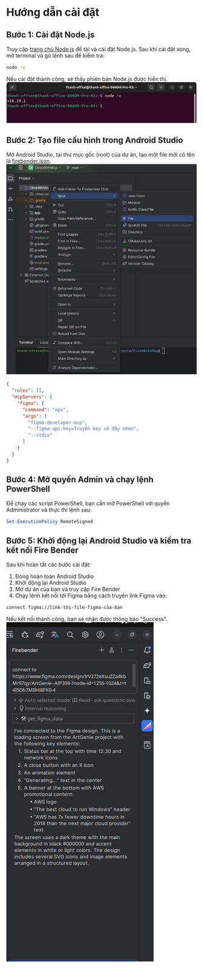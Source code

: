 # Hướng dẫn cài đặt

## Bước 1: Cài đặt Node.js

Truy cập [trang chủ Node.js](https://nodejs.org/en/download) để tải và cài đặt Node.js.
Sau khi cài đặt xong, mở terminal và gõ lệnh sau để kiểm tra:

```bash
node -v
```

Nếu cài đặt thành công, sẽ thấy phiên bản Node.js được hiển thị.
![image1.png](./image1.png)

## Bước 2: Tạo file cấu hình trong Android Studio

Mở Android Studio, tại thư mục gốc (root) của dự án, tạo một file mới có tên
là [firebender.json](./firebender.json).
![image2.png](./image2.png)


```json
{
  "rules": [],
  "mcpServers": {
    "figma": {
      "command": "npx",
      "args": [
        "figma-developer-mcp",
        "--figma-api-key=Truyền key vô đây nhen",
        "--stdio"
      ]
    }
  }
}
```

## Bước 4: Mở quyền Admin và chạy lệnh PowerShell

Để chạy các script PowerShell, bạn cần mở PowerShell với quyền Administrator và thực thi lệnh sau:

```powershell
Set-ExecutionPolicy RemoteSigned
```
## Bước 5: Khởi động lại Android Studio và kiểm tra kết nối Fire Bender

Sau khi hoàn tất các bước cài đặt:

1. Đóng hoàn toàn Android Studio
2. Khởi động lại Android Studio
3. Mở dự án của bạn và truy cập Fire Bender
4. Chạy lệnh kết nối tới Figma bằng cách truyền link Figma vào:

```bash
connect figma://link-tới-file-figma-của-bạn
```

Nếu kết nối thành công, bạn sẽ nhận được thông báo "Success".
![image3.png](./image3.png)
```
